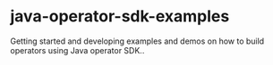 # java-operator-sdk-examples
Getting started and developing examples and demos on how to build operators using Java operator SDK..
